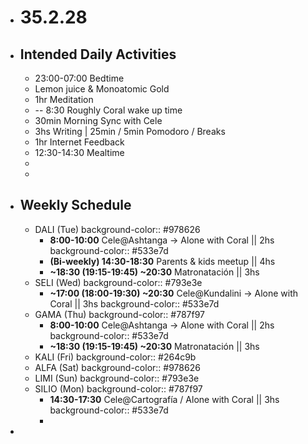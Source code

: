 - # 35.2.28
- ## Intended Daily Activities
	- 23:00-07:00 Bedtime
	- Lemon juice & Monoatomic Gold
	- 1hr Meditation
	- -- 8:30 Roughly Coral wake up time
	- 30min Morning Sync with Cele
	- 3hs Writing | 25min / 5min Pomodoro / Breaks
	- 1hr Internet Feedback
	- 12:30-14:30 Mealtime
	-
	-
- ## Weekly Schedule
	- DALI (Tue)
	  background-color:: #978626
		- **8:00-10:00**  Cele@Ashtanga -> Alone with Coral || 2hs
		  background-color:: #533e7d
		- **(Bi-weekly) 14:30-18:30**  Parents & kids meetup || 4hs
		- **~18:30 (19:15-19:45) ~20:30** Matronatación || 3hs
	- SELI (Wed)
	  background-color:: #793e3e
		- **~17:00 (18:00-19:30) ~20:30** Cele@Kundalini -> Alone with Coral || 3hs
		  background-color:: #533e7d
	- GAMA (Thu)
	  background-color:: #787f97
		- **8:00-10:00** Cele@Ashtanga -> Alone with Coral || 2hs
		  background-color:: #533e7d
		- **~18:30 (19:15-19:45) ~20:30** Matronatación || 3hs
	- KALI (Fri)
	  background-color:: #264c9b
	- ALFA (Sat)
	  background-color:: #978626
	- LIMI (Sun)
	  background-color:: #793e3e
	- SILIO (Mon)
	  background-color:: #787f97
		- **14:30-17:30** Cele@Cartografía / Alone with Coral || 3hs
		  background-color:: #533e7d
		-
-
